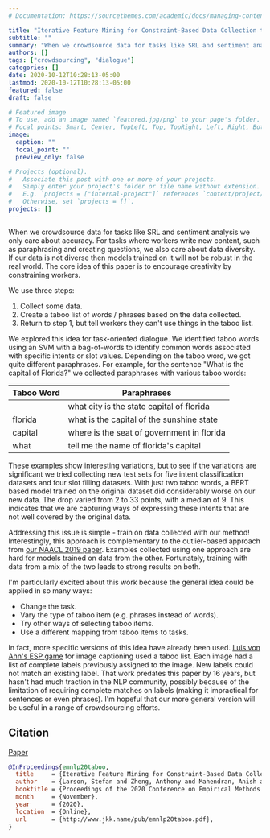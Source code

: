 ```yaml
---
# Documentation: https://sourcethemes.com/academic/docs/managing-content/

title: "Iterative Feature Mining for Constraint-Based Data Collection to Increase Data Diversity and Model Robustness (Larson, et al., EMNLP 2020)"
subtitle: ""
summary: "When we crowdsource data for tasks like SRL and sentiment analysis we only care about accuracy.  For tasks where workers write new content, such as paraphrasing and creating questions, we also care about data diversity.  If our data is not diverse then models trained on it will not be robust in the real world.  The core idea of this paper is to encourage creativity by constraining workers."
authors: []
tags: ["crowdsourcing", "dialogue"]
categories: []
date: 2020-10-12T10:28:13-05:00
lastmod: 2020-10-12T10:28:13-05:00
featured: false
draft: false

# Featured image
# To use, add an image named `featured.jpg/png` to your page's folder.
# Focal points: Smart, Center, TopLeft, Top, TopRight, Left, Right, BottomLeft, Bottom, BottomRight.
image:
  caption: ""
  focal_point: ""
  preview_only: false

# Projects (optional).
#   Associate this post with one or more of your projects.
#   Simply enter your project's folder or file name without extension.
#   E.g. `projects = ["internal-project"]` references `content/project/deep-learning/index.md`.
#   Otherwise, set `projects = []`.
projects: []
---
```


When we crowdsource data for tasks like SRL and sentiment analysis we only care about accuracy.
For tasks where workers write new content, such as paraphrasing and creating questions, we also care about data diversity.
If our data is not diverse then models trained on it will not be robust in the real world.
The core idea of this paper is to encourage creativity by constraining workers.

We use three steps:

1. Collect some data.
2. Create a taboo list of words / phrases based on the data collected.
3. Return to step 1, but tell workers they can't use things in the taboo list.

We explored this idea for task-oriented dialogue.
We identified taboo words using an SVM with a bag-of-words to identify common words associated with specific intents or slot values.
Depending on the taboo word, we got quite different paraphrases.
For example, for the sentence "What is the capital of Florida?" we collected paraphrases with various taboo words:

| Taboo Word | Paraphrases                                     |
|------------|-------------------------------------------------|
|            | what city is the state capital of florida       |
| florida    | what is the capital of the sunshine state       |
| capital    | where is the seat of government in florida      |
| what       | tell me the name of florida's capital           |

These examples show interesting variations, but to see if the variations are significant we tried collecting new test sets for five intent classification datasets and four slot filling datasets.
With just two taboo words, a BERT based model trained on the original dataset did considerably worse on our new data.
The drop varied from 2 to 33 points, with a median of 9.
This indicates that we are capturing ways of expressing these intents that are not well covered by the original data.

Addressing this issue is simple - train on data collected with our method!
Interestingly, this approach is complementary to the outlier-based approach from [our NAACL 2019 paper](http://jkk.name/publication/naacl19outliers/).
Examples collected using one approach are hard for models trained on data from the other.
Fortunately, training with data from a mix of the two leads to strong results on both.

I'm particularly excited about this work because the general idea could be applied in so many ways:

- Change the task.
- Vary the type of taboo item (e.g. phrases instead of words).
- Try other ways of selecting taboo items.
- Use a different mapping from taboo items to tasks.

In fact, more specific versions of this idea have already been used.
[Luis von Ahn's ESP game](https://dl.acm.org/doi/10.1145/985692.985733) for image captioning used a taboo list.
Each image had a list of complete labels previously assigned to the image.
New labels could not match an existing label.
That work predates this paper by 16 years, but hasn't had much traction in the NLP community, possibly because of the limitation of requiring complete matches on labels (making it impractical for sentences or even phrases).
I'm hopeful that our more general version will be useful in a range of crowdsourcing efforts.

## Citation

[Paper](http://www.jkk.name/pub/emnlp20taboo.pdf)

```bibtex
@InProceedings{emnlp20taboo,
  title     = {Iterative Feature Mining for Constraint-Based Data Collection to Increase Data Diversity and Model Robustness},
  author    = {Larson, Stefan and Zheng, Anthony and Mahendran, Anish and Tekriwal, Rishi and Cheung, Adrian and Guldan, Eric and Leach, Kevin and Kummerfeld, Jonathan K.},
  booktitle = {Proceedings of the 2020 Conference on Empirical Methods in Natural Language Processing},
  month     = {November},
  year      = {2020},
  location  = {Online},
  url       = {http://www.jkk.name/pub/emnlp20taboo.pdf},
}
```
